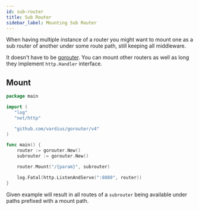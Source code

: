 ```yaml
---
id: sub-router
title: Sub Router
sidebar_label: Mounting Sub Router
---
```


When having multiple instance of a router you might want to mount one as a sub router of another under some route path, still keeping all middleware.

It doesn't have to be [gorouter](github.com/vardius/gorouter). You can mount other routers as well as long they implement `http.Handler` interface.

## Mount
```go
package main

import (
   "log"
   "net/http"

   "github.com/vardius/gorouter/v4"
)

func main() {
    router := gorouter.New()
    subrouter := gorouter.New()

    router.Mount("/{param}", subrouter)

    log.Fatal(http.ListenAndServe(":8080", router))
}
```

Given example will result in all routes of a `subrouter` being available under paths prefixed with a mount path.